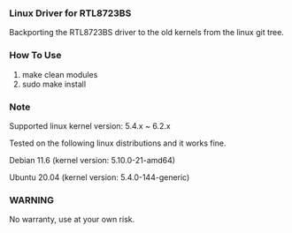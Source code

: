 ### Linux Driver for RTL8723BS

Backporting the RTL8723BS driver to the old kernels from the linux git tree.

### How To Use

1. make clean modules 
2. sudo make install

### Note

Supported linux kernel version: 5.4.x ~ 6.2.x

Tested on the following linux distributions and it works fine.

Debian 11.6 (kernel version: 5.10.0-21-amd64)

Ubuntu 20.04 (kernel version: 5.4.0-144-generic)

### WARNING

No warranty, use at your own risk.
